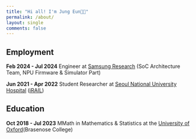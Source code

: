 ```yaml
---
title: "Hi all! I'm Jung Eun👋🏻"
permalink: /about/
layout: single
comments: false
---
```


## Employment
**Feb 2024 - Jul 2024** Engineer at [Samsung Research](https://research.samsung.com/) (SoC Architecture Team, NPU Firmware & Simulator Part)

**Jun 2021 - Apr 2022** Student Researcher at [Seoul National University Hospital](http://www.snuh.org/global/en/main.do) ([iRAIL](http://irail.snu.ac.kr/))

## Education
**Oct 2018 - Jul 2023** MMath in Mathematics & Statistics at the [University of Oxford](https://www.ox.ac.uk/)(Brasenose College)

